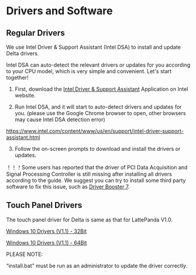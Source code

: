 # Drivers and Software

## Regular Drivers

We use Intel Driver & Support Assistant (Intel DSA) to install and update Delta drivers.

Intel DSA can auto-detect the relevant drivers or updates for you according to your CPU model, which is very simple and convenient. Let's start together!



1) First, download the [Intel Driver & Support Assistant](https://www.intel.com/content/www/us/en/support/detect.html) Application on Intel website.



2) Run Intel DSA, and it will start to auto-detect drivers and updates for you. (please use the Google Chrome browser to open, other browsers may cause Intel DSA detection error)

https://www.intel.com/content/www/us/en/support/intel-driver-support-assistant.html



3) Follow the on-screen prompts to download and install the drivers or updates.



！！！Some users has reported that the driver of PCI Data Acquisition and Signal Processing Controller is still missing after installing all drivers according to the guide. We suggest you can try to install some third party software to fix this issue, such as [Driver Booster 7](https://www.iobit.com/en/driver-booster.php).



## Touch Panel Drivers

The touch panel driver for Delta is same as that for LattePanda V1.0. 

[Windows 10 Drivers (V1.1) - 32Bit](https://github.com/LattePandaTeam/LattePanda-Win10-Software/raw/master/Drivers/2G32GB_Drivers/Touch/32%20bit%20GoodixTouchDriver%20v1.1.rar)

[Windows 10 Drivers (V1.1) - 64Bit](https://github.com/LattePandaTeam/LattePanda-Win10-Software/raw/master/Drivers/4G64GB_Drivers/Touch/64%20bit%20GoodixTouchDriver%20v1.1.rar)



PLEASE NOTE: 

“install.bat” must be run as an administrator to update the driver correctly.


